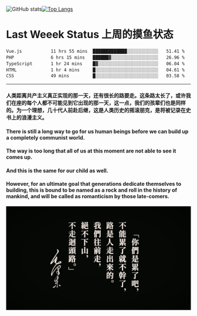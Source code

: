 ![GitHub stats](https://github-readme-stats.vercel.app/api?username=Mundanity-fc&hide=stars&count_private=true&show_icons=true&theme=prussian)[![Top Langs](https://github-readme-stats.vercel.app/api/top-langs/?username=Mundanity-fc&hide=javascript,html,css,blade&layout=compact&theme=prussian)](https://github.com/anuraghazra/github-readme-stats)

# Last Weeek Status 上周的摸鱼状态
<!--START_SECTION:waka-->

```txt
Vue.js           11 hrs 55 mins  █████████████░░░░░░░░░░░░   51.41 %
PHP              6 hrs 15 mins   ██████▓░░░░░░░░░░░░░░░░░░   26.96 %
TypeScript       1 hr 24 mins    █▓░░░░░░░░░░░░░░░░░░░░░░░   06.04 %
HTML             1 hr 4 mins     █░░░░░░░░░░░░░░░░░░░░░░░░   04.61 %
CSS              49 mins         █░░░░░░░░░░░░░░░░░░░░░░░░   03.58 %
```

<!--END_SECTION:waka-->

---

#### 人类距离共产主义真正实现的那一天，还有很长的路要走。这条路太长了，或许我们在座的每个人都不可能见到它出现的那一天，这一点，我们的孩辈们也是同样的。为一个理想，几十代人前赴后继，这是人类历史的摇滚朋克，是将被记录在史书上的浪漫主义。

#### There is still a long way to go for us human beings before we can build up a completely communist world.
#### The way is too long that all of us at this moment are not able to see it comes up.
#### And this is the same for our child as well.
#### However, for an ultimate goal that generations dedicate themselves to building, this is bound to be named as a rock and roll in the history of mankind, and will be called as romanticism by those late-comers.

![HeSays](./HeSays.webp)
